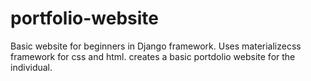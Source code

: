 # portfolio-website
Basic website for beginners in Django framework. 
Uses materializecss framework for css and html. 
creates a basic portdolio website for the individual.
